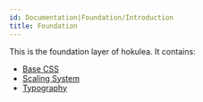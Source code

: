 ```yaml
---
id: Documentation|Foundation/Introduction
title: Foundation
---
```


This is the foundation layer of hokulea. It contains:

- [Base CSS](base.md)
- [Scaling System](scale.md)
- [Typography](typography.md)
